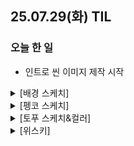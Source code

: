 ## 25.07.29(화) TIL

### 오늘 한 일
- 인트로 씬 이미지 제작 시작

<details>
  <summary>[배경 스케치]</summary>

<img width="512" height="858" alt="스케치" src="https://github.com/user-attachments/assets/564e255e-dacf-4592-a22e-cd01fa319056" />

</details>

<details>
  <summary>[펭코 스케치]</summary>

  <img width="220" height="357" alt="펭코스케치" src="https://github.com/user-attachments/assets/c8a2535f-8312-41df-807d-50032553fd06" />

</details>

<details>
  <summary>[토푸 스케치&컬러]</summary>

  <img width="493" height="476" alt="토푸스케치" src="https://github.com/user-attachments/assets/c3ff972a-388d-4e36-9657-c8244c52ba6c" />

  <img width="493" height="476" alt="토푸" src="https://github.com/user-attachments/assets/dee3b6c2-237e-4daa-a077-68f4bc3b8175" />

</details>

<details>
  <summary>[위스키]</summary>

  <img width="402" height="520" alt="위스키스케치" src="https://github.com/user-attachments/assets/c5bfd0ba-73e9-4631-9fd9-78986dbc8370" />

</details>
